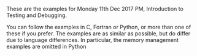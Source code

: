 These are the examples for Monday 11th Dec 2017 PM, Introduction to Testing and Debugging.

You can follow the examples in C, Fortran or Python, or more than one of these if you prefer. The examples are as similar as possible, but do differ due to language differences. In particular, the memory management examples are omitted in Python


